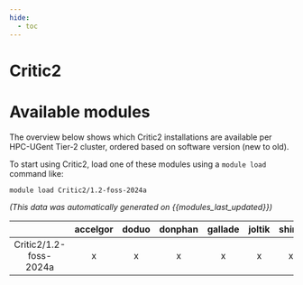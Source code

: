 ```yaml
---
hide:
  - toc
---
```


Critic2
=======

# Available modules


The overview below shows which Critic2 installations are available per HPC-UGent Tier-2 cluster, ordered based on software version (new to old).

To start using Critic2, load one of these modules using a `module load` command like:

```shell
module load Critic2/1.2-foss-2024a
```

*(This data was automatically generated on {{modules_last_updated}})*  

| |accelgor|doduo|donphan|gallade|joltik|shinx|
| :---: | :---: | :---: | :---: | :---: | :---: | :---: |
|Critic2/1.2-foss-2024a|x|x|x|x|x|x|
